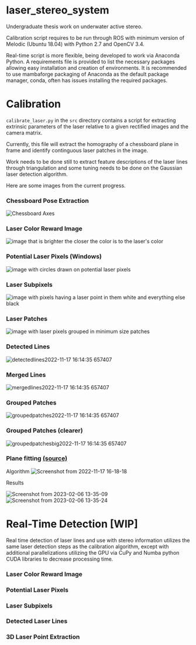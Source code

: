 # laser_stereo_system
Undergraduate thesis work on underwater active stereo.

Calibration script requires to be run through ROS with minimum version of Melodic (Ubuntu 18.04) with Python 2.7 and OpenCV 3.4.

Real-time script is more flexible, being developed to work via Anaconda Python. A requirements file is provided to list the necessary packages allowing easy installation and creation of environments. It is recommended to use mambaforge packaging of Anaconda as the default package manager, conda, often has issues installing the required packages.

# Calibration
`calibrate_laser.py` in the `src` directory contains a script for extracting extrinsic parameters of the laser relative to a given rectified images and the camera matrix.

Currently, this file will extract the homography of a chessboard plane in frame and identify continguous laser patches in the image. 

Work needs to be done still to extract feature descriptions of the laser lines through triangulation and some tuning needs to be done on the Gaussian laser detection algorithm.

Here are some images from the current progress.

### Chessboard Pose Extraction
![Chessboard Axes](https://user-images.githubusercontent.com/55857337/202570815-65b65e35-d150-4a9f-b2eb-be9641a1fff8.png)

### Laser Color Reward Image
![image that is brighter the closer the color is to the laser's color](https://user-images.githubusercontent.com/55857337/202570885-d3198248-4ade-499e-b87d-61a8d5be409f.png)

### Potential Laser Pixels (Windows)
![image with circles drawn on potential laser pixels](https://user-images.githubusercontent.com/55857337/195712355-c1b27558-fcdb-41d2-9682-da058abe5582.png)

### Laser Subpixels
![image with pixels having a laser point in them white and everything else black](https://user-images.githubusercontent.com/55857337/202570931-caa357b4-30ac-4299-95b4-209fd29c1191.png)

### Laser Patches
![image with laser pixels grouped in minimum size patches](https://user-images.githubusercontent.com/55857337/202570976-59595cfa-fffc-4415-a0a8-2b54e5c6c7d0.png)

### Detected Lines
![detectedlines2022-11-17 16:14:35 657407](https://user-images.githubusercontent.com/55857337/202571534-753a1f78-2a56-4ccb-a101-a28925296ea5.png)

### Merged Lines
![mergedlines2022-11-17 16:14:35 657407](https://user-images.githubusercontent.com/55857337/202571557-ef2118d8-c00d-4fb4-9761-91800cabc0b3.png)

### Grouped Patches
![groupedpatches2022-11-17 16:14:35 657407](https://user-images.githubusercontent.com/55857337/202571577-db02b1cd-79d7-4d0f-b989-f43b7f4f378d.png)

### Grouped Patches (clearer)
![groupedpatchesbig2022-11-17 16:14:35 657407](https://user-images.githubusercontent.com/55857337/202571603-1218fb86-bf1f-41b9-afa2-889512a19514.png)

### Plane fitting [(source)](http://srv.uib.es/wp-content/uploads/2019/12/MassotCampos_PhD_v1.2.2_printer.pdf)
Algorithm
![Screenshot from 2022-11-17 16-18-18](https://user-images.githubusercontent.com/55857337/202572178-d41fa7e0-ad43-414c-8f86-a8abeecdd4c1.png)

Results

![Screenshot from 2023-02-06 13-35-09](https://user-images.githubusercontent.com/55857337/217612632-7916ff6b-9325-4143-bc96-0054db7cc7ed.png)
![Screenshot from 2023-02-06 13-35-24](https://user-images.githubusercontent.com/55857337/217612667-1a152402-a907-49a5-999e-eb964ef60e53.png)


# Real-Time Detection [WIP]
Real time detection of laser lines and use with stereo information utilizes the same laser detection steps as the calibration algorithm, except with additional parallelizations utilizing the GPU via CuPy and Numba python CUDA libraries to decrease processing time.

### Laser Color Reward Image

### Potential Laser Pixels

### Laser Subpixels

### Detected Laser Lines

### 3D Laser Point Extraction

